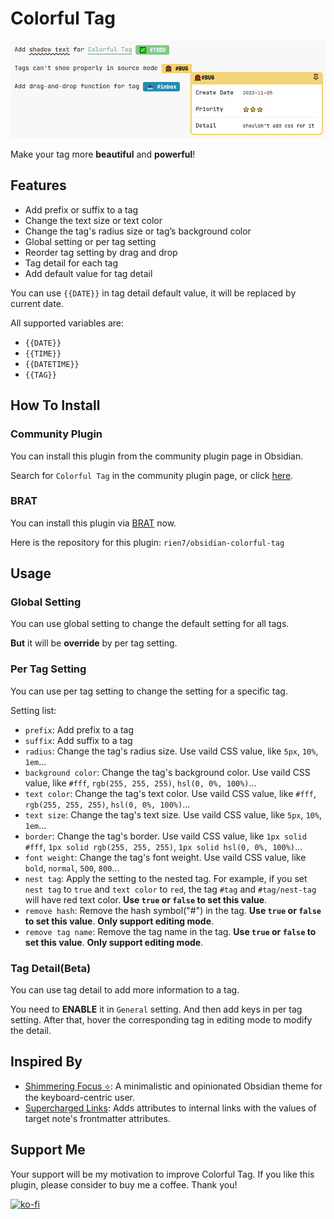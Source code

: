 # Colorful Tag

![](./assets/setting.png)

Make your tag more **beautiful** and **powerful**!
## Features

- Add prefix or suffix to a tag
- Change the text size or text color
- Change the tag's radius size or tag’s background color
- Global setting or per tag setting
- Reorder tag setting by drag and drop
- Tag detail for each tag
- Add default value for tag detail

You can use `{{DATE}}` in tag detail default value, it will be replaced by current date.

All supported variables are:
- `{{DATE}}`
- `{{TIME}}`
- `{{DATETIME}}`
- `{{TAG}}`

## How To Install

### Community Plugin
You can install this plugin from the community plugin page in Obsidian.

Search for `Colorful Tag` in the community plugin page, or click [here](https://obsidian.md/plugins?search=colorful%20tag#).

### BRAT
You can install this plugin via [BRAT](https://github.com/TfTHacker/obsidian42-brat) now.

Here is the repository for this plugin: `rien7/obsidian-colorful-tag`

## Usage

### Global Setting

You can use global setting to change the default setting for all tags.

**But** it will be **override** by per tag setting.

### Per Tag Setting

You can use per tag setting to change the setting for a specific tag.

Setting list:
- `prefix`: Add prefix to a tag
- `suffix`: Add suffix to a tag
- `radius`: Change the tag's radius size. Use vaild CSS value, like `5px`, `10%`, `1em`...
- `background color`: Change the tag's background color. Use vaild CSS value, like `#fff`, `rgb(255, 255, 255)`, `hsl(0, 0%, 100%)`...
- `text color`: Change the tag's text color. Use vaild CSS value, like `#fff`, `rgb(255, 255, 255)`, `hsl(0, 0%, 100%)`...
- `text size`: Change the tag's text size. Use vaild CSS value, like `5px`, `10%`, `1em`...
- `border`: Change the tag's border. Use vaild CSS value, like `1px solid #fff`, `1px solid rgb(255, 255, 255)`, `1px solid hsl(0, 0%, 100%)`...
- `font weight`: Change the tag's font weight. Use vaild CSS value, like `bold`, `normal`, `500`, `800`...
- `nest tag`: Apply the setting to the nested tag. For example, if you set `nest tag` to `true` and `text color` to `red`, the tag `#tag` and `#tag/nest-tag` will have red text color. **Use `true` or `false` to set this value**.
- `remove hash`: Remove the hash symbol("#") in the tag. **Use `true` or `false` to set this value**. **Only support editing mode**.
- `remove tag name`: Remove the tag name in the tag. **Use `true` or `false` to set this value**. **Only support editing mode**.

### Tag Detail(Beta)

You can use tag detail to add more information to a tag.

You need to **ENABLE** it in `General` setting. And then add keys in per tag setting. After that, hover the corresponding tag in editing mode to modify the detail.

## Inspired By

- [Shimmering Focus ⟡](https://github.com/chrisgrieser/shimmering-focus): A minimalistic and opinionated Obsidian theme for the keyboard-centric user.
- [Supercharged Links](https://github.com/mdelobelle/obsidian_supercharged_links): Adds attributes to internal links with the values of target note's frontmatter attributes.

## Support Me

Your support will be my motivation to improve Colorful Tag. If you like this plugin, please consider to buy me a coffee. Thank you!
    
[![ko-fi](https://ko-fi.com/img/githubbutton_sm.svg)](https://ko-fi.com/rien7)